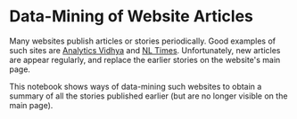 # Data-Mining of Website Articles

Many websites publish articles or stories periodically. 
Good examples of such sites are [Analytics Vidhya](https://datahack.analyticsvidhya.com/) and [NL Times](https://nltimes.nl/). 
Unfortunately, new articles are appear regularly, and replace the earlier stories on the website's main page. 

This notebook shows ways of data-mining such websites to obtain a summary of all the stories published earlier 
(but are no longer visible on the main page). 
